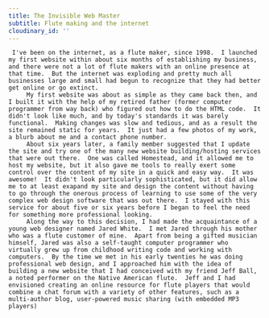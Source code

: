 ```yaml
---
title: The Invisible Web Master
subtitle: Flute making and the internet
cloudinary_id: ''
---
```


     I've been on the internet, as a flute maker, since 1998.  I launched my first website within about six months of establishing my business, and there were not a lot of flute makers with an online presence at that time.  But the internet was exploding and pretty much all businesses large and small had begun to recognize that they had better get online or go extinct.
		 My first website was about as simple as they came back then, and I built it with the help of my retired father (former computer programmer from way back) who figured out how to do the HTML code.  It didn't look like much, and by today's standards it was barely functional.  Making changes was slow and tedious, and as a result the site remained static for years.  It just had a few photos of my work, a blurb about me and a contact phone number.
		 About six years later, a family member suggested that I update the site and try one of the many new website building/hosting services that were out there.  One was called Homestead, and it allowed me to host my website, but it also gave me tools to really exert some control over the content of my site in a quick and easy way.  It was awesome!  It didn't look particularly sophisticated, but it did allow me to at least exapand my site and design the content without having to go through the onerous process of learning to use some of the very complex web design software that was out there.  I stayed with this service for about five or six years before I began to feel the need for something more professional looking.
		 Along the way to this decision, I had made the acquaintance of a young web designer named Jared White.  I met Jared through his mother who was a flute customer of mine.  Apart from being a gifted musician himself, Jared was also a self-taught computer programmer who virtually grew up from childhood writing code and working with computers.  By the time we met in his early twenties he was doing professional web design, and I approached him with the idea of building a new website that I had conceived with my friend Jeff Ball, a noted performer on the Native American flute.  Jeff and I had envisioned creating an online resource for flute players that would combine a chat forum with a variety of other features, such as a multi-author blog, user-powered music sharing (with embedded MP3 players)